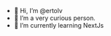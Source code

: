 - 👋 Hi, I’m @ertolv
- 👀 I’m a very curious person.
- 🌱 I’m currently learning NextJs

<!---
ertolv/ertolv is a ✨ special ✨ repository because its `README.md` (this file) appears on your GitHub profile.
You can click the Preview link to take a look at your changes.
--->
